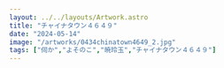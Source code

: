 ```yaml
---
layout: ../../layouts/Artwork.astro
title: "チャイナタウン４６４９"
date: "2024-05-14"
image: "/artworks/0434chinatown4649_2.jpg"
tags: ["伺か","よそのこ","暁玲玉","チャイナタウン４６４９"]
---
```


